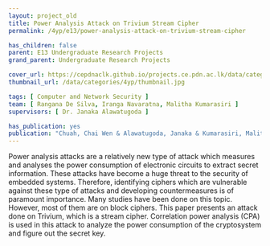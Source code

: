 ```yaml
---
layout: project_old
title: Power Analysis Attack on Trivium Stream Cipher
permalink: /4yp/e13/power-analysis-attack-on-trivium-stream-cipher

has_children: false
parent: E13 Undergraduate Research Projects
grand_parent: Undergraduate Research Projects

cover_url: https://cepdnaclk.github.io/projects.ce.pdn.ac.lk/data/categories/4yp/cover_page.jpg
thumbnail_url: /data/categories/4yp/thumbnail.jpg

tags: [	Computer and Network Security ]
team: [ Rangana De Silva, Iranga Navaratna, Malitha Kumarasiri ]
supervisors: [ Dr. Janaka Alawatugoda ]

has_publication: yes
publication: "Chuah, Chai Wen & Alawatugoda, Janaka & Kumarasiri, Malitha & Navaratna, Iranga & Silva, Rangana. (2019). On Power Analysis Attacks against Hardware Stream Ciphers. International Journal of Information and Computer Security. 11. 1. 10.1504/IJICS.2019.10023739. "
---
```


Power analysis attacks are a relatively new type of attack which measures and analyses the power consumption of electronic circuits to extract secret information. These attacks have become a huge threat to the security of embedded systems. Therefore, identifying ciphers which are vulnerable against these type of attacks and developing countermeasures is of paramount importance. Many studies have been done on this topic. However, most of them are on block ciphers. This paper presents an attack done on Trivium, which is a stream cipher. Correlation power analysis (CPA) is used in this attack to analyze the power consumption of the cryptosystem and figure out the secret key.
